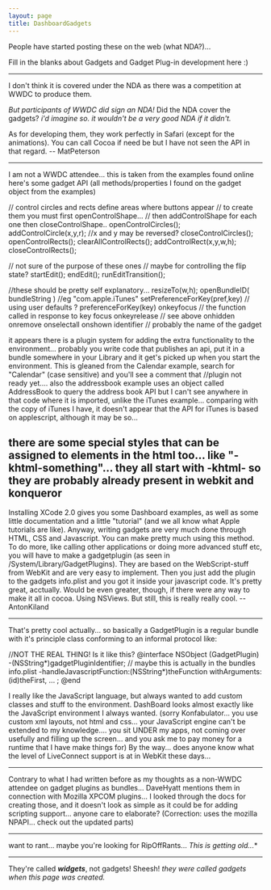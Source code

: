 ```yaml
---
layout: page
title: DashboardGadgets
---
```


People have started posting these on the web (what NDA?)...

Fill in the blanks about Gadgets and Gadget Plug-in development here :)

----

I don't think it is covered under the NDA as there was a competition at WWDC to produce them.

*But participants of WWDC did sign an NDA!* Did the NDA cover the gadgets? *i'd imagine so. it wouldn't be a very good NDA if it didn't.*

As for developing them, they work perfectly in Safari (except for the animations). You can call Cocoa if need be but I have not seen the API in that regard. -- MatPeterson

----

I am not a WWDC attendee... this is taken from the examples found online
here's some gadget API (all methods/properties I found on the gadget object from the examples)

    
// control circles and rects define areas where buttons appear
// to create them you must first openControlShape... 
// then addControlShape for each one then closeControlShape..
openControlCircles();  
addControlCircle(x,y,r); //x and y may be reversed?
closeControlCircles();
openControlRects();
clearAllControlRects();
addControlRect(x,y,w,h);
closeControlRects();

// not sure of the purpose of these ones
// maybe for controlling the flip state?
startEdit();
endEdit();
runEditTransition();

//these should be pretty self explanatory...
resizeTo(w,h);
openBundleID( bundleString ) //eg "com.apple.iTunes"
setPreferenceForKey(pref,key) // using user defaults ?
preferenceForKey(key)
onkeyfocus // the function called in response to key focus
onkeyrelease // see above
onhidden
onremove
onselectall
onshown
identifier // probably the name of the gadget


it appears there is a plugin system for adding the extra functionality to the environment... probably you write code that publishes an api, put it in a bundle somewhere in your Library and it get's picked up when you start the environment.  This is gleaned from the Calendar example, search for "Calendar" (case sensitive) and you'll see a comment that //plugin not ready yet.... also the addressbook example uses an object called AddressBook to query the address book API but I can't see anywhere in that code where it is imported, unlike the iTunes example... comparing with the copy of iTunes I have, it doesn't appear that the API for iTunes is based on applescript, although it may be so...

there are some special styles that can be assigned to elements in the html too... like "-khtml-something"... they all start with -khtml- so they are probably already present in webkit and konqueror
----

Installing XCode 2.0 gives you some Dashboard examples, as well as some little documentation and a little "tutorial" (and we all know what Apple tutorials are like).
Anyway, writing gadgets are very much done through HTML, CSS and Javascript. You can make pretty much using this method. To do more, like calling other applications or doing more advanced stuff etc, you will have to make a gadgetplugin (as seen in /System/Library/GadgetPlugins). They are based on the WebScript-stuff from WebKit and are very easy to implement. Then you just add the plugin to the gadgets info.plist and you got it inside your javascript code. It's pretty great, acctually.
Would be even greater, though, if there were any way to make it all in cocoa. Using NSViews.
But still, this is really really cool. --AntonKiland

----

That's pretty cool actually... so basically a GadgetPlugin is a regular bundle with it's principle class conforming to an informal protocol like:
    
//NOT THE REAL THING! Is it like this?
@interface NSObject (GadgetPlugin)
-(NSString*)gadgetPluginIdentifier; // maybe this is actually in the bundles info.plist
-handleJavascriptFunction:(NSString*)theFunction withArguments:(id)theFirst, ... ;
@end


 I really like the JavaScript language, but always wanted to add custom classes and stuff to the environment.  DashBoard looks almost exactly like the JavaScript environment I always wanted.  (sorry Konfabulator... you use custom xml layouts, not html and css... your JavaScript engine can't be extended to my knowledge.... you sit UNDER my apps, not coming over usefully and filling up the screen... and you ask me to pay money for a runtime that I have make things for)  By the way... does anyone know what the level of LiveConnect support is at in WebKit these days... 

----

Contrary to what I had written before as my thoughts as a non-WWDC attendee on gadget plugins as bundles... DaveHyatt mentions them in connection with Mozilla XPCOM plugins... I looked through the docs for creating those, and it doesn't look as simple as it could be for adding scripting support... anyone care to elaborate? (Correction: uses the mozilla NPAPI... check out the updated parts)

----

want to rant... maybe you're looking for RipOffRants... *This is getting old...**

----

They're called ***widgets***, not gadgets! Sheesh! *they were called gadgets when this page was created.*

